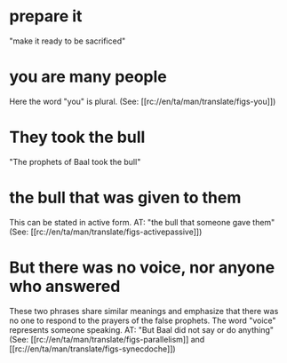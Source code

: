 # prepare it

"make it ready to be sacrificed"

# you are many people

Here the word "you" is plural. (See: [[rc://en/ta/man/translate/figs-you]])

# They took the bull

"The prophets of Baal took the bull"

# the bull that was given to them

This can be stated in active form. AT: "the bull that someone gave them" (See: [[rc://en/ta/man/translate/figs-activepassive]])

# But there was no voice, nor anyone who answered

These two phrases share similar meanings and emphasize that there was no one to respond to the prayers of the false prophets. The word "voice" represents someone speaking. AT: "But Baal did not say or do anything" (See: [[rc://en/ta/man/translate/figs-parallelism]] and [[rc://en/ta/man/translate/figs-synecdoche]])